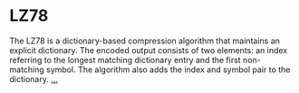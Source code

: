 # LZ78
The LZ78 is a dictionary-based compression algorithm that maintains an explicit dictionary. The encoded output consists of two elements: an index referring to the longest matching dictionary entry and the first non-matching symbol. The algorithm also adds the index and symbol pair to the dictionary. [...](https://www.ijesit.com/Volume%204/Issue%203/IJESIT201503_06.pdf)
